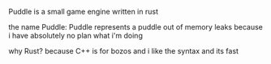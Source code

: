 Puddle is a small game engine written in rust

the name Puddle:
Puddle represents a puddle out of memory leaks
because i have absolutely no plan what i'm doing

why Rust?
because C++ is for bozos and i like the syntax
and its fast